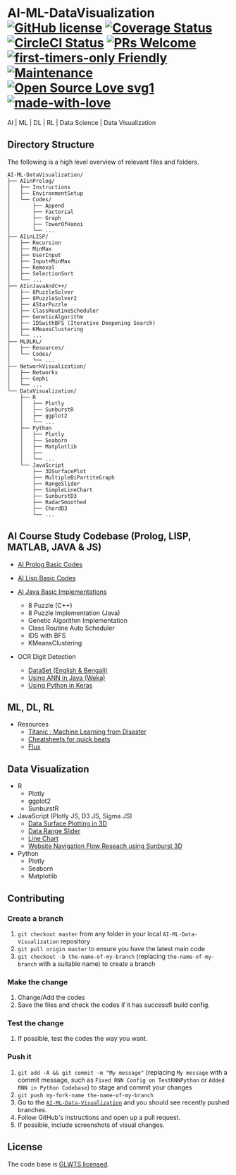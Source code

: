 # AI-ML-DataVisualization [![GitHub license](https://img.shields.io/badge/license-GLWTPL-blue.svg)](https://github.com/me-shaon/GLWTPL/blob/master/NSFW_LICENSE) [![Coverage Status](https://img.shields.io/badge/coverage-90%25-yellow.svg)]() [![CircleCI Status](https://circleci.com/gh/facebook/react.svg?style=shield&circle-token=:circle-token)](https://circleci.com/) [![PRs Welcome](https://img.shields.io/badge/PRs-welcome-brightgreen.svg)]() [![first-timers-only Friendly](https://img.shields.io/badge/first--timers--only-friendly-blue.svg)](http://www.firsttimersonly.com/) [![Maintenance](https://img.shields.io/badge/Maintained%3F-yes-green.svg)](https://github.com/SaadAAkash/Web-Development/graphs/commit-activity) [![Open Source Love svg1](https://badges.frapsoft.com/os/v1/open-source.svg?v=103)](https://github.com/ellerbrock/open-source-badges/) [![made-with-love](https://img.shields.io/badge/Made%20with-Love-1f425f.svg)](https://saadaakash.bitbucket.io/)
AI | ML | DL | RL | Data Science | Data Visualization

## Directory Structure

The following is a high level overview of relevant files and folders.

```
AI-ML-DataVisualization/
├── AIinProlog/
│   ├── Instructions
│   ├── EnvironmentSetup
│   └── Codes/      
│       ├── Append
│       ├── Factorial
│       ├── Graph
│       ├── TowerOfHanoi
│       └── ...
├── AIinLISP/
│   ├── Recursion
│   ├── MinMax
│   ├── UserInput
│   ├── Input+MinMax  
│   ├── Removal
│   ├── SelectionSort
│   └── ...
├── AIinJavaAndC++/
│   ├── 8PuzzleSolver
│   ├── 8PuzzleSolver2
│   ├── AStarPuzzle
│   ├── ClassRoutineScheduler
│   ├── GeneticAlgorithm  
│   ├── IDSwithBFS (Iterative Deepening Search)
│   ├── KMeansClustering
│   └── ...
├── MLDLRL/
│   ├── Resources/  
│   └── Codes/
│   	└── ...
├── NetworkVisualization/
│   ├── Networkx  
│   ├── Gephi
│   └── ...
└── DataVisualization/    
    ├── R
    │   ├── Plotly
    │   ├── SunburstR
    │   ├── ggplot2
    │   └── ...    
    ├── Python
    │   ├── Plotly
    │   ├── Seaborn
    │   ├── Matplotlib
    │   ├── 
    │   └── ... 
    └── JavaScript
        ├── 3DSurfacePlot
        ├── MultipleBiPartiteGraph
        ├── RangeSlider
        ├── SimpleLineChart
        ├── SunburstD3
        ├── RadarSmoothed
        ├── ChordD3
        └── ...

```

## AI Course Study Codebase (Prolog, LISP, MATLAB, JAVA & JS)

* [AI Prolog Basic Codes](https://github.com/SaadAAkash/AIPrologCodes)
* [AI Lisp Basic Codes](https://github.com/SaadAAkash/AILispCodes)
* [AI Java Basic Implementations](https://github.com/SaadAAkash/AICodes)
  * 8 Puzzle (C++)
  * 8 Puzzle Implementation (Java)
  * Genetic Algorithm Implementation
  * Class Routine Auto Scheduler
  * IDS with BFS
  * KMeansClustering 

* OCR Digit Detection
  * [DataSet (English & Bengali)](https://github.com/SaadAAkash/AICodes/tree/master/OCR%20Bang%20Eng%20Numbers%20DATASET)
  * [Using ANN in Java (Weka)](https://github.com/SaadAAkash/AICodes/tree/master/OCR%20Java%20Weka%20ANN%20(BangEng%20Num%20Detect))
  * [Using Python in Keras](https://github.com/SaadAAkash/AICodes/tree/master/OCR%20Python%20(Bang%20Eng%20Number%20Detection))

## ML, DL, RL

* Resources
  * [Titanic : Machine Learning from Disaster](https://github.com/iphton/Kaggle-Competition/tree/gh-pages/Titanic%20Competition)
  * [Cheatsheets for quick beats](https://github.com/kailashahirwar/cheatsheets-ai)
  * [Flux](http://fluxml.ai/)

## Data Visualization

* R
  * Plotly
  * ggplot2
  * SunburstR
* JavaScript (Plotly JS, D3 JS, Sigma JS)
  * [Data Surface Plotting in 3D](https://github.com/SaadAAkash/-1/tree/master/DataVisualization/3DSurfacePlot)
  * [Data Range Slider](https://github.com/SaadAAkash/-1/tree/master/DataVisualization/RangeSlider)
  * [Line Chart](https://github.com/SaadAAkash/-1/tree/master/DataVisualization/SimpleLineChartForPapers)
  * [Website Navigation Flow Reseach using Sunburst 3D](https://github.com/SaadAAkash/-1/tree/master/DataVisualization/SunburstD3)
* Python
  * Plotly
  * Seaborn
  * Matplotlib

## Contributing

### Create a branch

1.  `git checkout master` from any folder in your local `AI-ML-Data-Visualization`
    repository
1.  `git pull origin master` to ensure you have the latest main code
1.  `git checkout -b the-name-of-my-branch` (replacing `the-name-of-my-branch`
    with a suitable name) to create a branch

### Make the change

1.  Change/Add the codes
1.  Save the files and check the codes if it has successfl build config.

### Test the change

1.  If possible, test the codes the way you want.

### Push it

1.  `git add -A && git commit -m "My message"` (replacing `My message` with a
    commit message, such as `Fixed RNN Config on TestRNNPython` or `Added RNN in Python Codebase`) to stage and commit
    your changes
1.  `git push my-fork-name the-name-of-my-branch`
1.  Go to the
    [`AI-ML-Data-Visualization`](https://github.com/SaadAAkash/AI-ML-DataVisualization)
    and you should see recently pushed branches.
1.  Follow GitHub's instructions and open up a pull request.
1.  If possible, include screenshots of visual changes.

## License

The code base is [GLWTS licensed](https://github.com/me-shaon/GLWTPL/blob/master/NSFW_LICENSE).